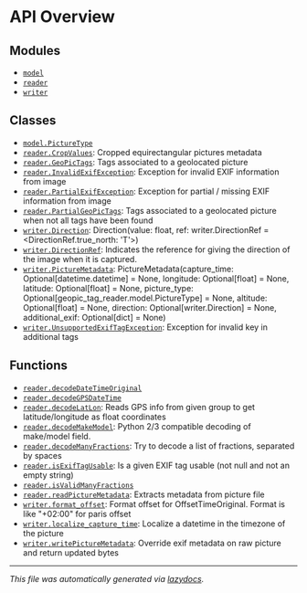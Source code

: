 <!-- markdownlint-disable -->

# API Overview

## Modules

- [`model`](./model.md#module-model)
- [`reader`](./reader.md#module-reader)
- [`writer`](./writer.md#module-writer)

## Classes

- [`model.PictureType`](./model.md#class-picturetype)
- [`reader.CropValues`](./reader.md#class-cropvalues): Cropped equirectangular pictures metadata
- [`reader.GeoPicTags`](./reader.md#class-geopictags): Tags associated to a geolocated picture
- [`reader.InvalidExifException`](./reader.md#class-invalidexifexception): Exception for invalid EXIF information from image
- [`reader.PartialExifException`](./reader.md#class-partialexifexception): Exception for partial / missing EXIF information from image
- [`reader.PartialGeoPicTags`](./reader.md#class-partialgeopictags): Tags associated to a geolocated picture when not all tags have been found
- [`writer.Direction`](./writer.md#class-direction): Direction(value: float, ref: writer.DirectionRef = <DirectionRef.true_north: 'T'>)
- [`writer.DirectionRef`](./writer.md#class-directionref): Indicates the reference for giving the direction of the image when it is captured.
- [`writer.PictureMetadata`](./writer.md#class-picturemetadata): PictureMetadata(capture_time: Optional[datetime.datetime] = None, longitude: Optional[float] = None, latitude: Optional[float] = None, picture_type: Optional[geopic_tag_reader.model.PictureType] = None, altitude: Optional[float] = None, direction: Optional[writer.Direction] = None, additional_exif: Optional[dict] = None)
- [`writer.UnsupportedExifTagException`](./writer.md#class-unsupportedexiftagexception): Exception for invalid key in additional tags

## Functions

- [`reader.decodeDateTimeOriginal`](./reader.md#function-decodedatetimeoriginal)
- [`reader.decodeGPSDateTime`](./reader.md#function-decodegpsdatetime)
- [`reader.decodeLatLon`](./reader.md#function-decodelatlon): Reads GPS info from given group to get latitude/longitude as float coordinates
- [`reader.decodeMakeModel`](./reader.md#function-decodemakemodel): Python 2/3 compatible decoding of make/model field.
- [`reader.decodeManyFractions`](./reader.md#function-decodemanyfractions): Try to decode a list of fractions, separated by spaces
- [`reader.isExifTagUsable`](./reader.md#function-isexiftagusable): Is a given EXIF tag usable (not null and not an empty string)
- [`reader.isValidManyFractions`](./reader.md#function-isvalidmanyfractions)
- [`reader.readPictureMetadata`](./reader.md#function-readpicturemetadata): Extracts metadata from picture file
- [`writer.format_offset`](./writer.md#function-format_offset): Format offset for OffsetTimeOriginal. Format is like "+02:00" for paris offset
- [`writer.localize_capture_time`](./writer.md#function-localize_capture_time): Localize a datetime in the timezone of the picture
- [`writer.writePictureMetadata`](./writer.md#function-writepicturemetadata): Override exif metadata on raw picture and return updated bytes


---

_This file was automatically generated via [lazydocs](https://github.com/ml-tooling/lazydocs)._

